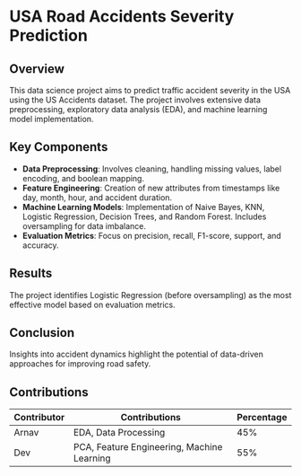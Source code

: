 # USA Road Accidents Severity Prediction

## Overview
This data science project aims to predict traffic accident severity in the USA using the US Accidents dataset. The project involves extensive data preprocessing, exploratory data analysis (EDA), and machine learning model implementation.

## Key Components
- **Data Preprocessing**: Involves cleaning, handling missing values, label encoding, and boolean mapping.
- **Feature Engineering**: Creation of new attributes from timestamps like day, month, hour, and accident duration.
- **Machine Learning Models**: Implementation of Naive Bayes, KNN, Logistic Regression, Decision Trees, and Random Forest. Includes oversampling for data imbalance.
- **Evaluation Metrics**: Focus on precision, recall, F1-score, support, and accuracy.

## Results
The project identifies Logistic Regression (before oversampling) as the most effective model based on evaluation metrics.

## Conclusion
Insights into accident dynamics highlight the potential of data-driven approaches for improving road safety.

## Contributions

| Contributor | Contributions            | Percentage |
|-------------|--------------------------|------------|
| Arnav       | EDA, Data Processing     | 45%        |
| Dev         | PCA, Feature Engineering, Machine Learning | 55% |







